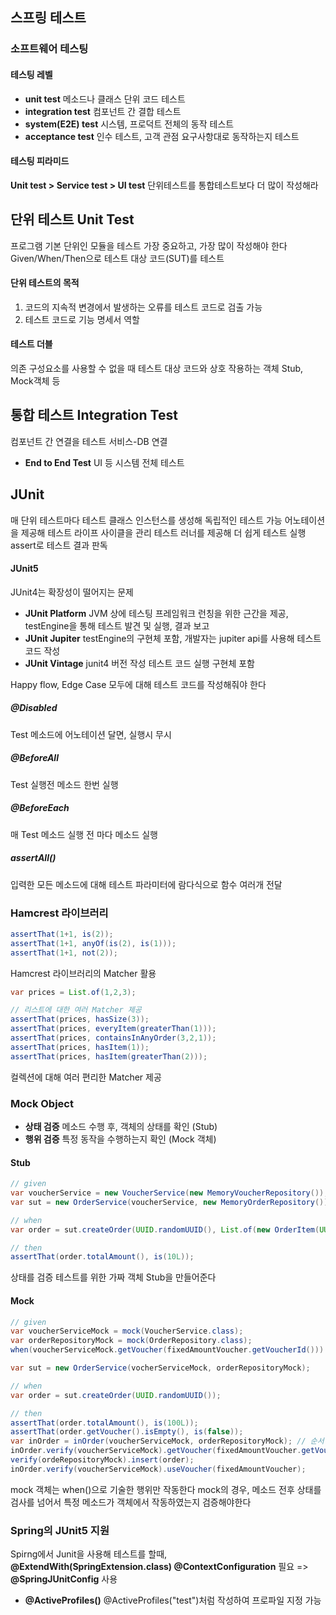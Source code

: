 ## 스프링 테스트
### 소프트웨어 테스팅
#### 테스팅 레벨
- **unit test**
  메소드나 클래스 단위 코드 테스트
- **integration test**
  컴포넌트 간 결합 테스트
- **system(E2E) test**
  시스템, 프로덕트 전체의 동작 테스트
- **acceptance test**
  인수 테스트, 고객 관점 요구사항대로 동작하는지 테스트
#### 테스팅 피라미드
**Unit test > Service test > UI test**
단위테스트를 통합테스트보다 더 많이 작성해라
## 단위 테스트 Unit Test
프로그램 기본 단위인 모듈을 테스트
가장 중요하고, 가장 많이 작성해야 한다
Given/When/Then으로 테스트 대상 코드(SUT)를 테스트
#### 단위 테스트의 목적
1. 코드의 지속적 변경에서 발생하는 오류를 테스트 코드로 검출 가능
2. 테스트 코드로 기능 명세서 역할
#### 테스트 더블
의존 구성요소를 사용할 수 없을 때 테스트 대상 코드와 상호 작용하는 객체
Stub, Mock객체 등
## 통합 테스트 Integration Test
컴포넌트 간 연결을 테스트
서비스-DB 연결
- **End to End Test**
  UI 등 시스템 전체 테스트
## JUnit
매 단위 테스트마다 테스트 클래스 인스턴스를 생성해 독립적인 테스트 가능
어노테이션을 제공해 테스트 라이프 사이클을 관리
테스트 러너를 제공해 더 쉽게 테스트 실행
assert로 테스트 결과 판독
#### JUnit5
JUnit4는 확장성이 떨어지는 문제
- **JUnit Platform**
  JVM 상에 테스팅 프레임워크 런칭을 위한 근간을 제공, testEngine을 통해 테스트 발견 및 실행, 결과 보고
- **JUnit Jupiter**
  testEngine의 구현체 포함, 개발자는 jupiter api를 사용해 테스트 코드 작성
- **JUnit Vintage**
  junit4 버전 작성 테스트 코드 실행 구현체 포함

Happy flow, Edge Case 모두에 대해 테스트 코드를 작성해줘야 한다
##### @Disabled
Test 메소드에 어노테이션 달면, 실행시 무시
##### @BeforeAll
Test 실행전 메소드 한번 실행
##### @BeforeEach
매 Test 메소드 실행 전 마다 메소드 실행
##### assertAll()
입력한 모든 메소드에 대해 테스트
파라미터에 람다식으로 함수 여러개 전달
### Hamcrest 라이브러리
```java
assertThat(1+1, is(2));
assertThat(1+1, anyOf(is(2), is(1)));
assertThat(1+1, not(2));
```
Hamcrest 라이브러리의 Matcher 활용

```java
var prices = List.of(1,2,3);

// 리스트에 대한 여러 Matcher 제공
assertThat(prices, hasSize(3));
assertThat(prices, everyItem(greaterThan(1)));
assertThat(prices, containsInAnyOrder(3,2,1));
assertThat(prices, hasItem(1));
assertThat(prices, hasItem(greaterThan(2)));
```
컬렉션에 대해 여러 편리한 Matcher 제공
### Mock Object
- **상태 검증**
  메소드 수행 후, 객체의 상태를 확인 (Stub)
- **행위 검증**
  특정 동작을 수행하는지 확인 (Mock 객체)
#### Stub
```java
// given
var voucherService = new VoucherService(new MemoryVoucherRepository());
var sut = new OrderService(voucherService, new MemoryOrderRepository());

// when
var order = sut.createOrder(UUID.randomUUID(), List.of(new OrderItem(UUID.randomUUID), 200, 1));

// then
assertThat(order.totalAmount(), is(10L));
```
상태를 검증
테스트를 위한 가짜 객체 Stub을 만들어준다
#### Mock
```java
// given
var voucherServiceMock = mock(VoucherService.class);
var orderRepositoryMock = mock(OrderRepository.class);
when(voucherServiceMock.getVoucher(fixedAmountVoucher.getVoucherId())).thenReturn(fixedAmountVoucher)

var sut = new OrderService(vocherServiceMock, orderRepositoryMock);

// when
var order = sut.createOrder(UUID.randomUUID());

// then
assertThat(order.totalAmount(), is(100L));
assertThat(order.getVoucher().isEmpty(), is(false));
var inOrder = inOrder(voucherServiceMock, orderRepositoryMock); // 순서 지정
inOrder.verify(voucherServiceMock).getVoucher(fixedAmountVoucher.getVoucherId());
verify(ordeRepositoryMock).insert(order);
inOrder.verify(voucherServiceMock).useVoucher(fixedAmountVoucher);
```
mock 객체는 when()으로 기술한 행위만 작동한다
mock의 경우, 메소드 전후 상태를 검사를 넘어서 특정 메소드가 객체에서 작동하였는지 검증해야한다
### Spring의 JUnit5 지원
Spirng에서 Junit을 사용해 테스트를 할때,
**@ExtendWith(SpringExtension.class)
@ContextConfiguration** 필요
=> **@SpringJUnitConfig** 사용

- **@ActiveProfiles()**
  @ActiveProfiles("test")처럼 작성하여 프로파일 지정 가능